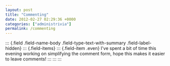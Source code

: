 ```yaml
---
layout: post
title: "Commenting"
date: 2012-02-27 02:29:36 +0000
categories: ["administrivia"]
permalink: /commenting
---
```

::: {.field .field-name-body .field-type-text-with-summary .field-label-hidden}
::: {.field-items}
::: {.field-item .even}
I\'ve spent a bit of time this evening working on simplifying the
comment form, hope this makes it easier to leave comments!
:::
:::
:::

